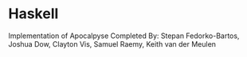 # Haskell
Implementation of Apocalpyse
Completed By: Stepan Fedorko-Bartos, Joshua Dow, Clayton Vis, Samuel Raemy, Keith van der Meulen
